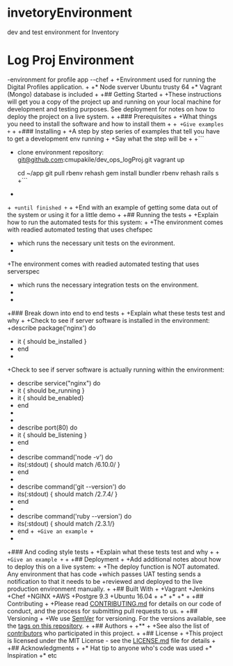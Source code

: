 # invetoryEnvironment
dev and test environment for Inventory

# Log Proj Environment
 -environment for profile app --chef		 +
 +Environment used for running the Digital Profiles application.
 +
 +* Node sverver Ubuntu trusty 64
 +* Vagrant (Mongo) database is included
 +
 +## Getting Started
 +
 +These instructions will get you a copy of the project up and running on your local machine for development and testing purposes. See deployment for notes on how to deploy the project on a live system.
 +
 +### Prerequisites
 +
 +What things you need to install the software and how to install them
 +
 +```
 +Give examples
 +```
 +
 +### Installing
 +
 +A step by step series of examples that tell you have to get a development env running
 +
 +Say what the step will be
 +
 +```
 + clone environment repository:  git@github.com:cmupakile/dev_ops_logProj.git
   vagrant up

   cd ~/app
   git pull
   rbenv rehash
   gem install bundler
   rbenv rehash
   rails s
 +```
 +
 +```
 +until finished
 +```
 +
 +End with an example of getting some data out of the system or using it for a little demo
 +
 +## Running the tests
 +
 +Explain how to run the automated tests for this system:
 +
 +The environment comes with readied automated testing that uses chefspec
 + which runs the necessary unit tests on the evironment.
 +
 +The environment comes with readied automated testing that uses serverspec
 + which runs the necessary integration tests on the environment.
 +
 +
 +### Break down into end to end tests
 +
 +Explain what these tests test and why
 +
 +Check to see if server software is installed in the environment:
 +describe package('nginx') do
 +   it { should be_installed }
 + end
 +
 +Check to see if server software is actually running within the environment:
 + describe service("nginx") do
 +   it { should be_running }
 +   it { should be_enabled}
 + end
 +
 +
 + describe port(80) do
 +   it { should be_listening }
 + end
 +
 + describe command('node -v') do
 +   its(:stdout) { should match /6\.10\.0/ }
 + end
 +
 + describe command('git --version') do
 +   its(:stdout) { should match /2\.7\.4/ }
 + end
 +
 + describe command('ruby --version') do
 +   its(:stdout) { should match /2\.3\.1/}
 + end
 +```
 +Give an example
 +```
 +
 +### And coding style tests
 +
 +Explain what these tests test and why
 +
 +```
 +Give an example
 +```
 +
 +## Deployment
 +
 +Add additional notes about how to deploy this on a live system:
 +
 +The deploy function is NOT automated. Any environment that has code
 +which passes UAT testing sends a notification to that it needs to be
 +reviewed and deployed to the live production environment manually.
 +
 +## Built With
 +
 +Vagrant
 +Jenkins
 +Chef
 +NGINX
 +AWS
 +Postgre 9.3
 +Ubuntu 16.04
 +
 +*
 +*
 +*
 +
 +## Contributing
 +
 +Please read [CONTRIBUTING.md](https://gist.github.com/PurpleBooth/b24679402957c63ec426) for details on our code of conduct, and the process for submitting pull requests to us.
 +
 +## Versioning
 +
 +We use [SemVer](http://semver.org/) for versioning. For the versions available, see the [tags on this repository](https://github.com/your/project/tags).
 +
 +## Authors
 +
 +**
 +
 +See also the list of [contributors](https://github.com/your/project/contributors) who participated in this project.
 +
 +## License
 +
 +This project is licensed under the MIT License - see the [LICENSE.md](LICENSE.md) file for details
 +
 +## Acknowledgments
 +
 +* Hat tip to anyone who's code was used
 +* Inspiration
 +* etc

